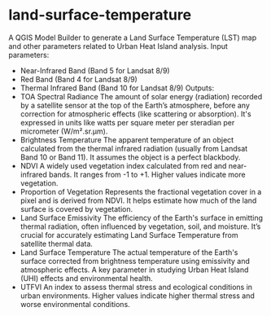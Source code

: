 # land-surface-temperature
A QGIS Model Builder to generate a Land Surface Temperature (LST) map and other parameters related to Urban Heat Island analysis.
Input parameters:
- Near-Infrared Band (Band 5 for Landsat 8/9)
- Red Band (Band 4 for Landsat 8/9)
- Thermal Infrared Band (Band 10 for Landsat 8/9)
Outputs:
- TOA Spectral Radiance
The amount of solar energy (radiation) recorded by a satellite sensor at the top of the Earth’s atmosphere, before any correction for atmospheric effects (like scattering or absorption). It's expressed in units like watts per square meter per steradian per micrometer (W/m².sr.µm).
- Brightness Temperature
The apparent temperature of an object calculated from the thermal infrared radiation (usually from Landsat Band 10 or Band 11). It assumes the object is a perfect blackbody.
- NDVI
A widely used vegetation index calculated from red and near-infrared bands. It ranges from -1 to +1. Higher values indicate more vegetation.
- Proportion of Vegetation
Represents the fractional vegetation cover in a pixel and is derived from NDVI. It helps estimate how much of the land surface is covered by vegetation.
- Land Surface Emissivity
The efficiency of the Earth's surface in emitting thermal radiation, often influenced by vegetation, soil, and moisture. It’s crucial for accurately estimating Land Surface Temperature from satellite thermal data.
- Land Surface Temperature
The actual temperature of the Earth's surface corrected from brightness temperature using emissivity and atmospheric effects. A key parameter in studying Urban Heat Island (UHI) effects and environmental health.
- UTFVI
An index to assess thermal stress and ecological conditions in urban environments. Higher values indicate higher thermal stress and worse environmental conditions.
